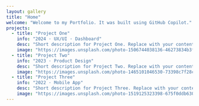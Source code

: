 ```yaml
---
layout: gallery
title: "Home"
welcome: "Welcome to my Portfolio. It was built using GitHub Copilot."
projects:
  - title: "Project One"
    info: "2024 · UX/UI · Dashboard"
    desc: "Short description for Project One. Replace with your content."
    image: "https://images.unsplash.com/photo-1506744038136-46273834b3fb?auto=format&fit=crop&w=900&q=80"
  - title: "Project Two"
    info: "2023 · Product Design"
    desc: "Short description for Project Two. Replace with your content."
    image: "https://images.unsplash.com/photo-1465101046530-73398c7f28ca?auto=format&fit=crop&w=900&q=80"
  - title: "Project Three"
    info: "2022 · Mobile App"
    desc: "Short description for Project Three. Replace with your content."
    image: "https://images.unsplash.com/photo-1519125323398-675f0ddb6308?auto=format&fit=crop&w=900&q=80"
---
```

